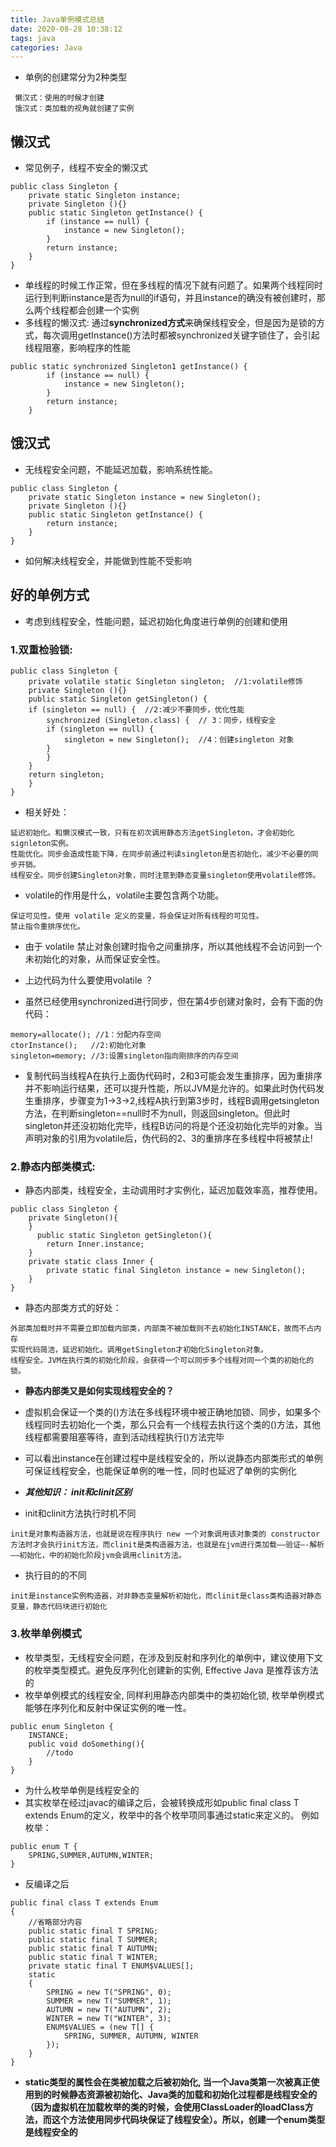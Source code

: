 ```yaml
---
title: Java单例模式总结
date: 2020-08-28 10:38:12
tags: java
categories: Java
---
```


- 单例的创建常分为2种类型
```
 懒汉式：使用的时候才创建
 饿汉式：类加载的视角就创建了实例
```

## 懒汉式

- 常见例子，线程不安全的懒汉式

```
public class Singleton {  
    private static Singleton instance;  
    private Singleton (){}  
    public static Singleton getInstance() {  
        if (instance == null) {  
            instance = new Singleton();  
        }  
        return instance;  
    }  
}
```

- 单线程的时候工作正常，但在多线程的情况下就有问题了。如果两个线程同时运行到判断instance是否为null的if语句，并且instance的确没有被创建时，那么两个线程都会创建一个实例
- 多线程的懒汉式:  通过**synchronized方式**来确保线程安全，但是因为是锁的方式，每次调用getInstance()方法时都被synchronized关键字锁住了，会引起线程阻塞，影响程序的性能
```
public static synchronized Singleton1 getInstance() {
        if (instance == null) {
            instance = new Singleton();
        }
        return instance;
    }
```

## 饿汉式
- 无线程安全问题，不能延迟加载，影响系统性能。

```
public class Singleton {  
    private static Singleton instance = new Singleton();  
    private Singleton (){}  
    public static Singleton getInstance() {  
		return instance;  
    }  
}

```

- 如何解决线程安全，并能做到性能不受影响


## 好的单例方式
- 考虑到线程安全，性能问题，延迟初始化角度进行单例的创建和使用

### 1.双重检验锁:

```
public class Singleton {  
    private volatile static Singleton singleton;  //1:volatile修饰
    private Singleton (){}  
    public static Singleton getSingleton() {  
    if (singleton == null) {  //2:减少不要同步，优化性能
        synchronized (Singleton.class) {  // 3：同步，线程安全
        if (singleton == null) {  
            singleton = new Singleton();  //4：创建singleton 对象
        }  
        }  
    }  
    return singleton;  
    }  
}
```

- 相关好处：

 ```
 延迟初始化。和懒汉模式一致，只有在初次调用静态方法getSingleton，才会初始化signleton实例。
性能优化。同步会造成性能下降，在同步前通过判读singleton是否初始化，减少不必要的同步开销。
线程安全。同步创建Singleton对象，同时注意到静态变量singleton使用volatile修饰。
```

-  volatile的作用是什么，volatile主要包含两个功能。
```
保证可见性。使用 volatile 定义的变量，将会保证对所有线程的可见性。
禁止指令重排序优化。
```
- 由于 volatile 禁止对象创建时指令之间重排序，所以其他线程不会访问到一个未初始化的对象，从而保证安全性。


- 上边代码为什么要使用volatile ？
- 虽然已经使用synchronized进行同步，但在第4步创建对象时，会有下面的伪代码：
```
memory=allocate(); //1：分配内存空间
ctorInstance();   //2:初始化对象
singleton=memory; //3:设置singleton指向刚排序的内存空间
```
- 复制代码当线程A在执行上面伪代码时，2和3可能会发生重排序，因为重排序并不影响运行结果，还可以提升性能，所以JVM是允许的。如果此时伪代码发生重排序，步骤变为1->3->2,线程A执行到第3步时，线程B调用getsingleton方法，在判断singleton==null时不为null，则返回singleton。但此时singleton并还没初始化完毕，线程B访问的将是个还没初始化完毕的对象。当声明对象的引用为volatile后，伪代码的2、3的重排序在多线程中将被禁止!




### 2.静态内部类模式:
- 静态内部类，线程安全，主动调用时才实例化，延迟加载效率高，推荐使用。

```
public class Singleton { 
    private Singleton(){
    }
      public static Singleton getSingleton(){  
        return Inner.instance;  
    }  
    private static class Inner {  
        private static final Singleton instance = new Singleton();  
    }  
} 

```

- 静态内部类方式的好处：

```
外部类加载时并不需要立即加载内部类，内部类不被加载则不去初始化INSTANCE，故而不占内存
实现代码简洁，延迟初始化。调用getSingleton才初始化Singleton对象。
线程安全。JVM在执行类的初始化阶段，会获得一个可以同步多个线程对同一个类的初始化的锁。
```

- **静态内部类又是如何实现线程安全的？** 
-  虚拟机会保证一个类的<clinit>()方法在多线程环境中被正确地加锁、同步，如果多个线程同时去初始化一个类，那么只会有一个线程去执行这个类的<clinit>()方法，其他线程都需要阻塞等待，直到活动线程执行<clinit>()方法完毕
- 可以看出instance在创建过程中是线程安全的，所以说静态内部类形式的单例可保证线程安全，也能保证单例的唯一性，同时也延迟了单例的实例化

- **_其他知识： init和clinit区别_**
-  init和clinit方法执行时机不同
```
init是对象构造器方法，也就是说在程序执行 new 一个对象调用该对象类的 constructor 方法时才会执行init方法，而clinit是类构造器方法，也就是在jvm进行类加载—–验证—-解析—–初始化，中的初始化阶段jvm会调用clinit方法。
```
- 执行目的的不同

```
init是instance实例构造器，对非静态变量解析初始化，而clinit是class类构造器对静态变量，静态代码块进行初始化
```




### 3.枚举单例模式
- 枚举类型，无线程安全问题，在涉及到反射和序列化的单例中，建议使用下文的枚举类型模式。避免反序列化创建新的实例, Effective Java 是推荐该方法的
- 枚举单例模式的线程安全, 同样利用静态内部类中的类初始化锁, 枚举单例模式能够在序列化和反射中保证实例的唯一性。

```
public enum Singleton {
    INSTANCE;
    public void doSomething(){
        //todo
    }
}
```

-  为什么枚举单例是线程安全的
-  其实枚举在经过javac的编译之后，会被转换成形如public final class T extends Enum的定义，枚举中的各个枚举项同事通过static来定义的。 例如枚举：
```
public enum T {
    SPRING,SUMMER,AUTUMN,WINTER;
}
```
- 反编译之后

```
public final class T extends Enum
{
    //省略部分内容
    public static final T SPRING;
    public static final T SUMMER;
    public static final T AUTUMN;
    public static final T WINTER;
    private static final T ENUM$VALUES[];
    static
    {
        SPRING = new T("SPRING", 0);
        SUMMER = new T("SUMMER", 1);
        AUTUMN = new T("AUTUMN", 2);
        WINTER = new T("WINTER", 3);
        ENUM$VALUES = (new T[] {
            SPRING, SUMMER, AUTUMN, WINTER
        });
    }
}
```

- **static类型的属性会在类被加载之后被初始化, 当一个Java类第一次被真正使用到的时候静态资源被初始化、Java类的加载和初始化过程都是线程安全的（因为虚拟机在加载枚举的类的时候，会使用ClassLoader的loadClass方法，而这个方法使用同步代码块保证了线程安全）。所以，创建一个enum类型是线程安全的**
